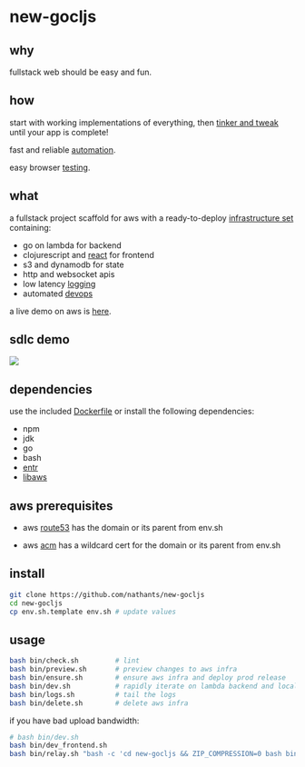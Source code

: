 # new-gocljs

## why

fullstack web should be easy and fun.

## how

start with working implementations of everything, then [tinker and tweak](#sdlc-demo) until your app is complete!

fast and reliable [automation](https://github.com/nathants/new-gocljs/tree/master/bin).

easy browser [testing](https://github.com/nathants/py-webengine).

## what

a fullstack project scaffold for aws with a ready-to-deploy [infrastructure set](https://github.com/nathants/libaws#infrastructure-set) containing:
 - go on lambda for backend
 - clojurescript and [react](http://reagent-project.github.io/) for frontend
 - s3 and dynamodb for state
 - http and websocket apis
 - low latency [logging](https://github.com/nathants/new-gocljs/tree/master/bin/logs.sh)
 - automated [devops](https://github.com/nathants/new-gocljs/tree/master/bin)

a live demo on aws is [here](https://gocljs.nathants.com).

## sdlc demo

![](https://github.com/nathants/new-gocljs/raw/master/demo.gif)

## dependencies

use the included [Dockerfile](./Dockerfile) or install the following dependencies:
- npm
- jdk
- go
- bash
- [entr](https://formulae.brew.sh/formula/entr)
- [libaws](https://github.com/nathants/libaws)

## aws prerequisites

- aws [route53](https://console.aws.amazon.com/route53/v2/hostedzones) has the domain or its parent from env.sh

- aws [acm](https://us-west-2.console.aws.amazon.com/acm/home) has a wildcard cert for the domain or its parent from env.sh

## install

```bash
git clone https://github.com/nathants/new-gocljs
cd new-gocljs
cp env.sh.template env.sh # update values
```

## usage

```bash
bash bin/check.sh         # lint
bash bin/preview.sh       # preview changes to aws infra
bash bin/ensure.sh        # ensure aws infra and deploy prod release
bash bin/dev.sh           # rapidly iterate on lambda backend and localhost frontend
bash bin/logs.sh          # tail the logs
bash bin/delete.sh        # delete aws infra
```

if you have bad upload bandwidth:

```bash
# bash bin/dev.sh                                                                  # this requires good upload bandwidth
bash bin/dev_frontend.sh                                                           # rapidly iterate on localhost frontend
bash bin/relay.sh "bash -c 'cd new-gocljs && ZIP_COMPRESSION=0 bash bin/quick.sh'" # rapidly iterate on backend via ec2 relay
```
